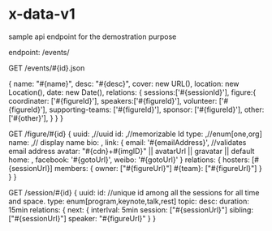 # x-data-v1
sample api endpoint for the demostration purpose


endpoint: /events/

GET /events/#{id}.json

{
name: "#{name}",
desc: "#{desc}",
cover: new URL(),
location: new Location(),
date: new Date(),
relations: {
  sessions:['#{sessionId}'],
  figure:{
    coordinater: ['#{figureId}'],
    speakers:['#{figureId}'],
    volunteer: ['#{figureId}'],
    supporting-teams: ['#{figureId}'],
    sponsor: ['#{figureId}'],
    other: ['#{other}'],
    }
  }
}

GET /figure/#{id}
{
uuid: ,//uuid
id: ,//memorizable Id
type: ,//enum[one,org]
name: ,// display name
bio: ,
link: {
  email: '#{emailAddress}', //validates email address
  avatar: "#{cdn}+#{imgID}" || avatarUrl || gravatar || default
  home: ,
  facebook: '#{gotoUrl}',
  weibo: '#{gotoUrl}'
}
relations: {
  hosters: [#{sessionUrl}]
  members: {
    owner: ["#{figureUrl}"]
    #{team}: ["#{figureUrl}"]
    }
}
}

GET /session/#{id}
{
uuid: 
id: //unique id among all the sessions for all time and space.
type: enum[program,keynote,talk,rest]
topic: 
desc: 
duration: 15min
relations: {
  next: {
    interlval: 5min
    session: ["#{sessionUrl}"]
  sibling: ["#{sessionUrl}"]
  speaker: "#{figureUrl}"
  }
}
